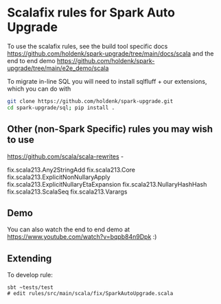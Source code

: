 # Scalafix rules for Spark Auto Upgrade

To use the scalafix rules, see the build tool specific docs https://github.com/holdenk/spark-upgrade/tree/main/docs/scala
and the end to end demo https://github.com/holdenk/spark-upgrade/tree/main/e2e_demo/scala

To migrate in-line SQL you will need to install sqlfluff + our extensions, which you can do with

```bash
git clone https://github.com/holdenk/spark-upgrade.git
cd spark-upgrade/sql; pip install .
```

## Other (non-Spark Specific) rules you may wish to use

https://github.com/scala/scala-rewrites -

fix.scala213.Any2StringAdd
fix.scala213.Core
fix.scala213.ExplicitNonNullaryApply
fix.scala213.ExplicitNullaryEtaExpansion
fix.scala213.NullaryHashHash
fix.scala213.ScalaSeq
fix.scala213.Varargs


## Demo
You can also watch the end to end demo at https://www.youtube.com/watch?v=bqpb84n9Dpk :)

## Extending

To develop rule:
```
sbt ~tests/test
# edit rules/src/main/scala/fix/SparkAutoUpgrade.scala
```
